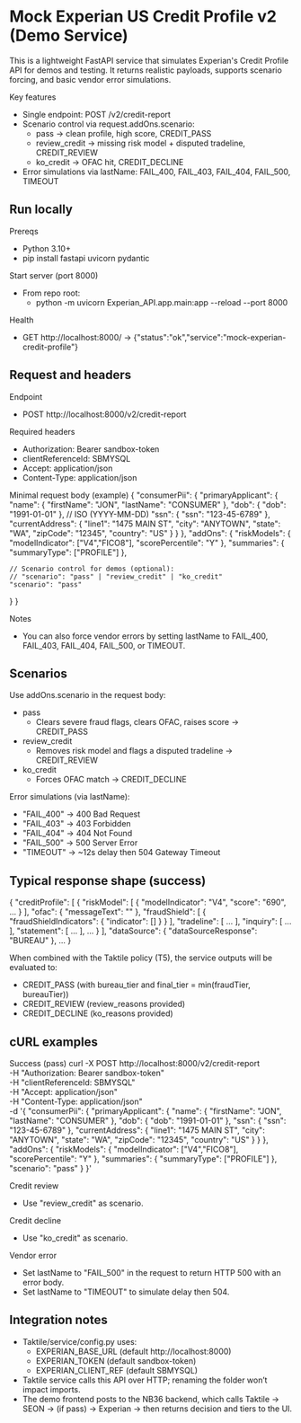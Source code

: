 # Mock Experian US Credit Profile v2 (Demo Service)

This is a lightweight FastAPI service that simulates Experian's Credit Profile API for demos and testing. It returns realistic payloads, supports scenario forcing, and basic vendor error simulations.

Key features
- Single endpoint: POST /v2/credit-report
- Scenario control via request.addOns.scenario:
  - pass → clean profile, high score, CREDIT_PASS
  - review_credit → missing risk model + disputed tradeline, CREDIT_REVIEW
  - ko_credit → OFAC hit, CREDIT_DECLINE
- Error simulations via lastName: FAIL_400, FAIL_403, FAIL_404, FAIL_500, TIMEOUT

## Run locally

Prereqs
- Python 3.10+
- pip install fastapi uvicorn pydantic

Start server (port 8000)
- From repo root:
  - python -m uvicorn Experian_API.app.main:app --reload --port 8000

Health
- GET http://localhost:8000/ → {"status":"ok","service":"mock-experian-credit-profile"}

## Request and headers

Endpoint
- POST http://localhost:8000/v2/credit-report

Required headers
- Authorization: Bearer sandbox-token
- clientReferenceId: SBMYSQL
- Accept: application/json
- Content-Type: application/json

Minimal request body (example)
{
  "consumerPii": {
    "primaryApplicant": {
      "name": { "firstName": "JON", "lastName": "CONSUMER" },
      "dob": { "dob": "1991-01-01" },           // ISO (YYYY-MM-DD)
      "ssn": { "ssn": "123-45-6789" },
      "currentAddress": { "line1": "1475 MAIN ST", "city": "ANYTOWN", "state": "WA", "zipCode": "12345", "country": "US" }
    }
  },
  "addOns": {
    "riskModels": { "modelIndicator": ["V4","FICO8"], "scorePercentile": "Y" },
    "summaries": { "summaryType": ["PROFILE"] },

    // Scenario control for demos (optional):
    // "scenario": "pass" | "review_credit" | "ko_credit"
    "scenario": "pass"
  }
}

Notes
- You can also force vendor errors by setting lastName to FAIL_400, FAIL_403, FAIL_404, FAIL_500, or TIMEOUT.

## Scenarios

Use addOns.scenario in the request body:

- pass
  - Clears severe fraud flags, clears OFAC, raises score → CREDIT_PASS
- review_credit
  - Removes risk model and flags a disputed tradeline → CREDIT_REVIEW
- ko_credit
  - Forces OFAC match → CREDIT_DECLINE

Error simulations (via lastName):
- "FAIL_400" → 400 Bad Request
- "FAIL_403" → 403 Forbidden
- "FAIL_404" → 404 Not Found
- "FAIL_500" → 500 Server Error
- "TIMEOUT" → ~12s delay then 504 Gateway Timeout

## Typical response shape (success)

{
  "creditProfile": [
    {
      "riskModel": [ { "modelIndicator": "V4", "score": "690", ... } ],
      "ofac": { "messageText": "" },
      "fraudShield": [ { "fraudShieldIndicators": { "indicator": [] } } ],
      "tradeline": [ ... ],
      "inquiry": [ ... ],
      "statement": [ ... ],
      ...
    }
  ],
  "dataSource": { "dataSourceResponse": "BUREAU" },
  ...
}

When combined with the Taktile policy (T5), the service outputs will be evaluated to:
- CREDIT_PASS (with bureau_tier and final_tier = min(fraudTier, bureauTier))
- CREDIT_REVIEW (review_reasons provided)
- CREDIT_DECLINE (ko_reasons provided)

## cURL examples

Success (pass)
curl -X POST http://localhost:8000/v2/credit-report \
  -H "Authorization: Bearer sandbox-token" \
  -H "clientReferenceId: SBMYSQL" \
  -H "Accept: application/json" \
  -H "Content-Type: application/json" \
  -d '{
    "consumerPii": {
      "primaryApplicant": {
        "name": { "firstName": "JON", "lastName": "CONSUMER" },
        "dob": { "dob": "1991-01-01" },
        "ssn": { "ssn": "123-45-6789" },
        "currentAddress": { "line1": "1475 MAIN ST", "city": "ANYTOWN", "state": "WA", "zipCode": "12345", "country": "US" }
      }
    },
    "addOns": {
      "riskModels": { "modelIndicator": ["V4","FICO8"], "scorePercentile": "Y" },
      "summaries": { "summaryType": ["PROFILE"] },
      "scenario": "pass"
    }
  }'

Credit review
- Use "review_credit" as scenario.

Credit decline
- Use "ko_credit" as scenario.

Vendor error
- Set lastName to "FAIL_500" in the request to return HTTP 500 with an error body.
- Set lastName to "TIMEOUT" to simulate delay then 504.

## Integration notes

- Taktile/service/config.py uses:
  - EXPERIAN_BASE_URL (default http://localhost:8000)
  - EXPERIAN_TOKEN (default sandbox-token)
  - EXPERIAN_CLIENT_REF (default SBMYSQL)
- Taktile service calls this API over HTTP; renaming the folder won’t impact imports.
- The demo frontend posts to the NB36 backend, which calls Taktile → SEON → (if pass) → Experian → then returns decision and tiers to the UI.
